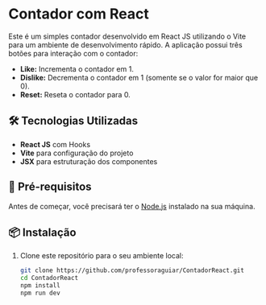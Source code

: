 # Contador com React


Este é um simples contador desenvolvido em React JS utilizando o Vite para um ambiente de desenvolvimento rápido. A aplicação possui três botões para interação com o contador:

- **Like:** Incrementa o contador em 1.
- **Dislike:** Decrementa o contador em 1 (somente se o valor for maior que 0).
- **Reset:** Reseta o contador para 0.

## 🛠 Tecnologias Utilizadas

- **React JS** com Hooks
- **Vite** para configuração do projeto
- **JSX** para estruturação dos componentes

## 🚀 Pré-requisitos

Antes de começar, você precisará ter o [Node.js](https://nodejs.org/) instalado na sua máquina.

## 📦 Instalação

1. Clone este repositório para o seu ambiente local:

   ```bash
   git clone https://github.com/professoraguiar/ContadorReact.git
   cd ContadorReact
   npm install
   npm run dev

